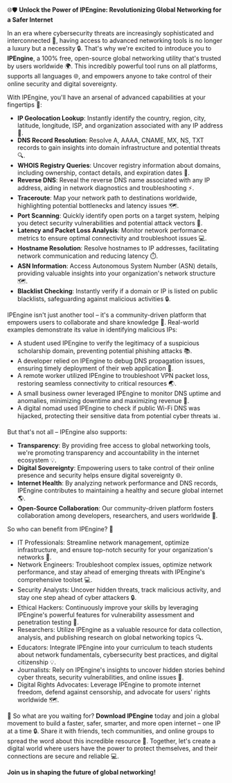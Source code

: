 🌐🛡️ **Unlock the Power of IPEngine: Revolutionizing Global Networking for a Safer Internet**

In an era where cybersecurity threats are increasingly sophisticated and interconnected 🚀, having access to advanced networking tools is no longer a luxury but a necessity 🔒. That's why we're excited to introduce you to **IPEngine**, a 100% free, open-source global networking utility that's trusted by users worldwide 🌍. This incredibly powerful tool runs on all platforms, supports all languages 🌐, and empowers anyone to take control of their online security and digital sovereignty.

With IPEngine, you'll have an arsenal of advanced capabilities at your fingertips 🔧:

* **IP Geolocation Lookup**: Instantly identify the country, region, city, latitude, longitude, ISP, and organization associated with any IP address 📍.
* **DNS Record Resolution**: Resolve A, AAAA, CNAME, MX, NS, TXT records to gain insights into domain infrastructure and potential threats 🔍.
* **WHOIS Registry Queries**: Uncover registry information about domains, including ownership, contact details, and expiration dates 📝.
* **Reverse DNS**: Reveal the reverse DNS name associated with any IP address, aiding in network diagnostics and troubleshooting ⚡️.
* **Traceroute**: Map your network path to destinations worldwide, highlighting potential bottlenecks and latency issues 🗺️.
* **Port Scanning**: Quickly identify open ports on a target system, helping you detect security vulnerabilities and potential attack vectors 🔴.
* **Latency and Packet Loss Analysis**: Monitor network performance metrics to ensure optimal connectivity and troubleshoot issues 💻.
* **Hostname Resolution**: Resolve hostnames to IP addresses, facilitating network communication and reducing latency ⏱️.
* **ASN Information**: Access Autonomous System Number (ASN) details, providing valuable insights into your organization's network structure 🗺️.
* **Blacklist Checking**: Instantly verify if a domain or IP is listed on public blacklists, safeguarding against malicious activities 🔒.

IPEngine isn't just another tool – it's a community-driven platform that empowers users to collaborate and share knowledge 🤝. Real-world examples demonstrate its value in identifying malicious IPs:

* A student used IPEngine to verify the legitimacy of a suspicious scholarship domain, preventing potential phishing attacks 📚.
* A developer relied on IPEngine to debug DNS propagation issues, ensuring timely deployment of their web application 🔩.
* A remote worker utilized IPEngine to troubleshoot VPN packet loss, restoring seamless connectivity to critical resources 🌏.
* A small business owner leveraged IPEngine to monitor DNS uptime and anomalies, minimizing downtime and maximizing revenue 💸.
* A digital nomad used IPEngine to check if public Wi-Fi DNS was hijacked, protecting their sensitive data from potential cyber threats 📊.

But that's not all – IPEngine also supports:

* **Transparency**: By providing free access to global networking tools, we're promoting transparency and accountability in the internet ecosystem 💡.
* **Digital Sovereignty**: Empowering users to take control of their online presence and security helps ensure digital sovereignty 🌐.
* **Internet Health**: By analyzing network performance and DNS records, IPEngine contributes to maintaining a healthy and secure global internet 🌎.
* **Open-Source Collaboration**: Our community-driven platform fosters collaboration among developers, researchers, and users worldwide 🔗.

So who can benefit from IPEngine? 🤔

* IT Professionals: Streamline network management, optimize infrastructure, and ensure top-notch security for your organization's networks 🔧.
* Network Engineers: Troubleshoot complex issues, optimize network performance, and stay ahead of emerging threats with IPEngine's comprehensive toolset 💻.
* Security Analysts: Uncover hidden threats, track malicious activity, and stay one step ahead of cyber attackers 🔒.
* Ethical Hackers: Continuously improve your skills by leveraging IPEngine's powerful features for vulnerability assessment and penetration testing 🚀.
* Researchers: Utilize IPEngine as a valuable resource for data collection, analysis, and publishing research on global networking topics 🔍.
* Educators: Integrate IPEngine into your curriculum to teach students about network fundamentals, cybersecurity best practices, and digital citizenship 💡.
* Journalists: Rely on IPEngine's insights to uncover hidden stories behind cyber threats, security vulnerabilities, and online issues 📰.
* Digital Rights Advocates: Leverage IPEngine to promote internet freedom, defend against censorship, and advocate for users' rights worldwide 🗺️.

🚀 So what are you waiting for? **Download IPEngine** today and join a global movement to build a faster, safer, smarter, and more open internet – one IP at a time 🔒. Share it with friends, tech communities, and online groups to spread the word about this incredible resource 🤝. Together, let's create a digital world where users have the power to protect themselves, and their connections are secure and reliable 💻.

**Join us in shaping the future of global networking!**